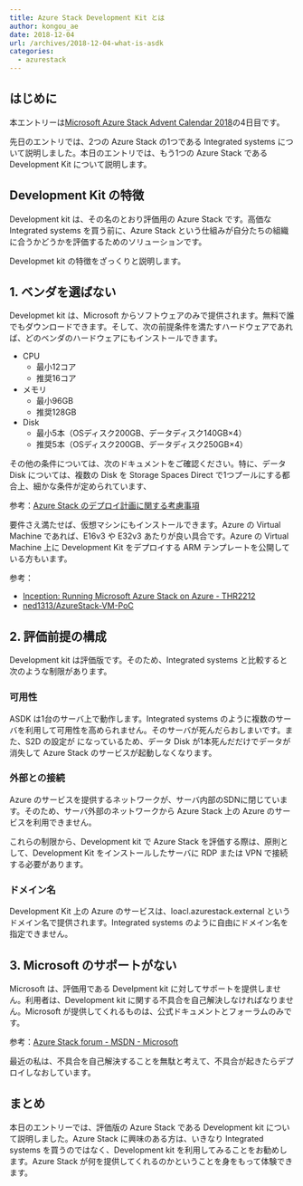 ```yaml
---
title: Azure Stack Development Kit とは
author: kongou_ae
date: 2018-12-04
url: /archives/2018-12-04-what-is-asdk
categories:
  - azurestack
---
```


## はじめに

本エントリーは[Microsoft Azure Stack Advent Calendar 2018](https://qiita.com/advent-calendar/2018/azure-stack)の4日目です。

先日のエントリでは、2つの Azure Stack の1つである Integrated systems について説明しました。本日のエントリでは、もう1つの Azure Stack である Development Kit について説明します。

## Development Kit の特徴

Development kit は、その名のとおり評価用の Azure Stack です。高価な Integrated systems を買う前に、Azure Stack という仕組みが自分たちの組織に合うかどうかを評価するためのソリューションです。

Developmet kit の特徴をざっくりと説明します。

## 1. ベンダを選ばない

Developmet kit は、Microsoft からソフトウェアのみで提供されます。無料で誰でもダウンロードできます。そして、次の前提条件を満たすハードウェアであれば、どのベンダのハードウェアにもインストールできます。

- CPU
  - 最小12コア
  - 推奨16コア
- メモリ
  - 最小96GB
  - 推奨128GB
- Disk 
  - 最小5本（OSディスク200GB、データディスク140GB×4）
  - 推奨5本（OSディスク200GB、データディスク250GB×4）

その他の条件については、次のドキュメントをご確認ください。特に、データ Disk については、複数の Disk を Storage Spaces Direct で1つプールにする都合上、細かな条件が定められています、

参考：[Azure Stack のデプロイ計画に関する考慮事項](https://docs.microsoft.com/ja-jp/azure/azure-stack/asdk/asdk-deploy-considerations#hardware)

要件さえ満たせば、仮想マシンにもインストールできます。Azure の Virtual Machine であれば、E16v3 や E32v3 あたりが良い具合です。Azure の Virtual Machine 上に Development Kit をデプロイする ARM テンプレートを公開している方もいます。

参考：
- [Inception: Running Microsoft Azure Stack on Azure - THR2212](https://www.youtube.com/watch?v=BwMLL2-awtc)
- [ned1313/AzureStack-VM-PoC](https://github.com/ned1313/AzureStack-VM-PoC)

## 2. 評価前提の構成

Development kit は評価版です。そのため、Integrated systems と比較すると次のような制限があります。

### 可用性

ASDK は1台のサーバ上で動作します。Integrated systems のように複数のサーバを利用して可用性を高められません。そのサーバが死んだらおしまいです。また、S2D の設定が  になっているため、データ Disk が1本死んだだけでデータが消失して Azure Stack のサービスが起動しなくなります。

### 外部との接続

Azure のサービスを提供するネットワークが、サーバ内部のSDNに閉じています。そのため、サーバ外部のネットワークから Azure Stack 上の Azure のサービスを利用できません。

これらの制限から、Development kit で Azure Stack を評価する際は、原則として、Development Kit をインストールしたサーバに RDP または VPN で接続する必要があります。

### ドメイン名

Development Kit 上の Azure のサービスは、loacl.azurestack.external というドメイン名で提供されます。Integrated systems のように自由にドメイン名を指定できません。

## 3. Microsoft のサポートがない

Microsoft は、評価用である Develpment kit に対してサポートを提供しません。利用者は、Development kit に関する不具合を自己解決しなければなりません。Microsoft が提供してくれるものは、公式ドキュメントとフォーラムのみです。

参考：[Azure Stack forum - MSDN - Microsoft](https://social.msdn.microsoft.com/Forums/azure/en-US/home?forum=azurestack)

最近の私は、不具合を自己解決することを無駄と考えて、不具合が起きたらデプロイしなおしています。

## まとめ

本日のエントリーでは、評価版の Azure Stack である Development kit について説明しました。Azure Stack に興味のある方は、いきなり Integrated systems を買うのではなく、Development kit を利用してみることをお勧めします。Azure Stack が何を提供してくれるのかということを身をもって体験できます。
